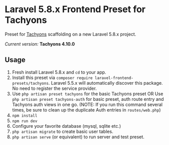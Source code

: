 # Laravel 5.8.x Frontend Preset for Tachyons

Preset for [Tachyons](http://tachyons.io) scaffolding on a new Laravel 5.8.x project.

*Current version:* **Tachyons 4.10.0**

## Usage

1. Fresh install Laravel 5.8.x and `cd` to your app.
2. Install this preset via `composer require laravel-frontend-presets/tachyons`. Laravel 5.5.x will automatically discover this package. No need to register the service provider.
3. Use `php artisan preset tachyons` for the basic Tachyons preset OR Use `php artisan preset tachyons-auth` for basic preset, auth route entry and Tachyons auth views in one go. (NOTE: If you run this command several times, be sure to clean up the duplicate Auth entries in `routes/web.php`)
4. `npm install`
5. `npm run dev`
6. Configure your favorite database (mysql, sqlite etc.)
7. `php artisan migrate` to create basic user tables.
8. `php artisan serve` (or equivalent) to run server and test preset.
